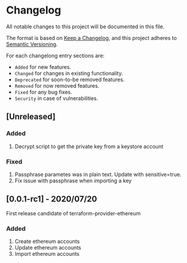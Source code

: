 # Changelog
All notable changes to this project will be documented in this file.

The format is based on [Keep a Changelog](https://keepachangelog.com/en/1.0.0/),
and this project adheres to [Semantic Versioning](https://semver.org/spec/v2.0.0.html).

For each changelong entry sections are:

* `Added` for new features.
* `Changed` for changes in existing functionality.
* `Deprecated` for soon-to-be removed features.
* `Removed` for now removed features.
* `Fixed` for any bug fixes.
* `Security` in case of vulnerabilities.

## [Unreleased]

### Added
1. Decrypt script to get the private key from a keystore account

### Fixed
1. Passphrase parametes was in plain text. Update with sensitive=true.
2. Fix issue with passphrase when importing a key

## [0.0.1-rc1] - 2020/07/20
First release candidate of terraform-provider-ethereum

### Added
1. Create ethereum accounts
2. Update ethereum accounts
3. Import ethereum accounts
